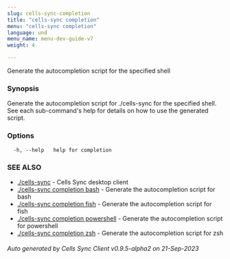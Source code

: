 ```yaml
---
slug: cells-sync-completion
title: "cells-sync completion"
menu: "cells-sync completion"
language: und
menu_name: menu-dev-guide-v7
weight: 4

---
```

Generate the autocompletion script for the specified shell

### Synopsis

Generate the autocompletion script for ./cells-sync for the specified shell.
See each sub-command's help for details on how to use the generated script.


### Options

```
  -h, --help   help for completion
```

### SEE ALSO

* [./cells-sync](./cells-sync)	 - Cells Sync desktop client
* [./cells-sync completion bash](./cells-sync-completion-bash)	 - Generate the autocompletion script for bash
* [./cells-sync completion fish](./cells-sync-completion-fish)	 - Generate the autocompletion script for fish
* [./cells-sync completion powershell](./cells-sync-completion-powershell)	 - Generate the autocompletion script for powershell
* [./cells-sync completion zsh](./cells-sync-completion-zsh)	 - Generate the autocompletion script for zsh

###### Auto generated by Cells Sync Client v0.9.5-alpha2 on 21-Sep-2023
